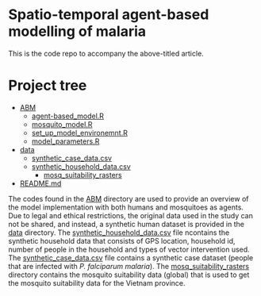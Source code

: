 # Spatio-temporal agent-based modelling of malaria
This is the code repo to accompany the above-titled article.



# Project tree
 * [ABM](./ABM)
   * [agent-based_model.R](./ABM/agent-based_model.R)
   * [mosquito_model.R](./ABM/mosquito_model.R)
   * [set_up_model_environemnt.R](./ABM/set_up_model_environemnt.R)
   * [model_parameters.R](./ABM/model_parameters.R)
* [data](./data)
   * [synthetic_case_data.csv](./data/synthetic_case_data.csv)
   * [synthetic_household_data.csv](./data/synthetic_household_data.csv)
     * [mosq_suitability_rasters](./data/mosq_suitability_rasters)
 * [README.md](./README.md)
 
The codes found in the [ABM](./ABM) directory are used to provide an overview of the model implementation with both humans and mosquitoes as agents. Due to legal and ethical restrictions, the original data used in the study can not be shared, and instead, a synthetic human dataset is provided in the [data](./data) directory. The [synthetic_household_data.csv](./data/synthetic_household_data.csv) file ncontains the synthetic household data that consists of GPS location, household id, number of people in the household and types of vector intervention used. The [synthetic_case_data.csv](./data/synthetic_case_data.csv) file contains a synthetic case dataset (people that are infected with *P. falciparum malaria*). The [mosq_suitability_rasters](./data/mosq_suitability_rasters) directory contains the mosquito suitability data (global) that is used to get the mosquito suitability data for the Vietnam province. 
